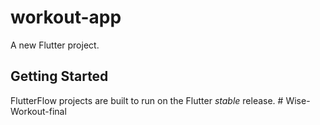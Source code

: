 # workout-app

A new Flutter project.

## Getting Started

FlutterFlow projects are built to run on the Flutter _stable_ release.
#   W i s e - W o r k o u t - f i n a l  
 